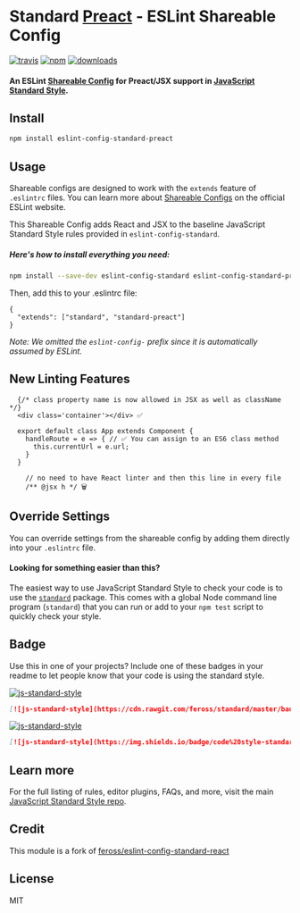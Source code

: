 # Standard [Preact](https://preactjs.com/) - ESLint Shareable Config
[![travis][travis-image]][travis-url]
[![npm][npm-image]][npm-url]
[![downloads][downloads-image]][downloads-url]

[travis-image]: https://travis-ci.org/zouhir/eslint-config-standard-preact.svg?branch=master
[travis-url]: https://travis-ci.org/zouhir/eslint-config-standard-preact
[npm-image]: https://img.shields.io/npm/v/eslint-config-standard-preact.svg
[npm-url]: https://npmjs.org/package/eslint-config-standard-preact
[downloads-image]: https://img.shields.io/npm/dm/eslint-config-standard-preact.svg
[downloads-url]: https://npmjs.org/package/eslint-config-standard-preact

#### An ESLint [Shareable Config](http://eslint.org/docs/developer-guide/shareable-configs) for Preact/JSX support in [JavaScript Standard Style](https://github.com/feross/standard).

## Install

```bash
npm install eslint-config-standard-preact
```

## Usage

Shareable configs are designed to work with the `extends` feature of `.eslintrc` files.
You can learn more about
[Shareable Configs](http://eslint.org/docs/developer-guide/shareable-configs) on the
official ESLint website.

This Shareable Config adds React and JSX to the baseline JavaScript Standard Style rules
provided in `eslint-config-standard`.

##### Here's how to install everything you need:

```bash
npm install --save-dev eslint-config-standard eslint-config-standard-preact eslint-plugin-promise eslint-plugin-react eslint-plugin-standard
```

Then, add this to your .eslintrc file:

```
{
  "extends": ["standard", "standard-preact"]
}
```

*Note: We omitted the `eslint-config-` prefix since it is automatically assumed by ESLint.*

## New Linting Features

```
  {/* class property name is now allowed in JSX as well as className */}
  <div class='container'></div> ✅
```

```
  export default class App extends Component {
    handleRoute = e => { // ✅ You can assign to an ES6 class method
      this.currentUrl = e.url;
	}
  }

```

```
	// no need to have React linter and then this line in every file
	/** @jsx h */ 🗑
```

## Override Settings

You can override settings from the shareable config by adding them directly into your
`.eslintrc` file. 

#### Looking for something easier than this?

The easiest way to use JavaScript Standard Style to check your code is to use the
[`standard`](https://github.com/feross/standard) package. This comes with a global
Node command line program (`standard`) that you can run or add to your `npm test` script
to quickly check your style.

## Badge

Use this in one of your projects? Include one of these badges in your readme to
let people know that your code is using the standard style.

[![js-standard-style](https://cdn.rawgit.com/feross/standard/master/badge.svg)](https://github.com/feross/standard)

```markdown
[![js-standard-style](https://cdn.rawgit.com/feross/standard/master/badge.svg)](https://github.com/feross/standard)
```

[![js-standard-style](https://img.shields.io/badge/code%20style-standard-brightgreen.svg)](https://github.com/feross/standard)

```markdown
[![js-standard-style](https://img.shields.io/badge/code%20style-standard-brightgreen.svg)](https://github.com/feross/standard)
```


## Learn more

For the full listing of rules, editor plugins, FAQs, and more, visit the main
[JavaScript Standard Style repo](https://github.com/feross/standard).

## Credit

This module is a fork of [feross/eslint-config-standard-react](https://github.com/feross/eslint-config-standard-react)

## License

MIT